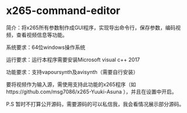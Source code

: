 # x265-command-editor
简介：将x265所有参数制作成GUI程序，实现导出命令行，保存参数，编码视频，查看视频信息等功能。


系统要求：64位windows操作系统

运行要求：运行本程序需要安装Microsoft visual c++ 2017

功能要求：支持vapoursynth及avisynth（需要自行安装）

要将视频作为输入源，需使用支持此功能的x265程序（如https://github.com/msg7086/x265-Yuuki-Asuna ），并且在设置中开启。


P.S 暂时不打算公开源码，需要源码的可以私信我，我会看情况展示部分源码。
